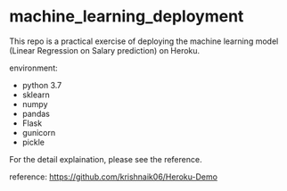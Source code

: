 # machine_learning_deployment

 This repo is a practical exercise of deploying the machine learning model (Linear Regression on Salary prediction) on Heroku. 

 environment:
 - python 3.7
 - sklearn
 - numpy
 - pandas
 - Flask
 - gunicorn
 - pickle



For the detail explaination, please see the reference.

reference: https://github.com/krishnaik06/Heroku-Demo
